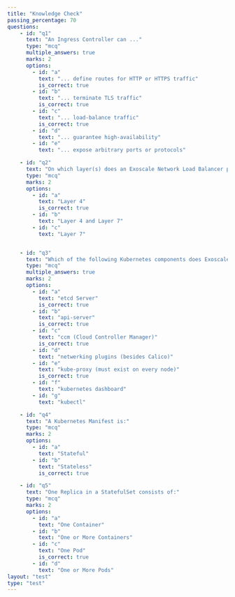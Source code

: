 ```yaml
---
title: "Knowledge Check"
passing_percentage: 70
questions:
    - id: "q1"
      text: "An Ingress Controller can ..."
      type: "mcq"
      multiple_answers: true
      marks: 2
      options:
        - id: "a"
          text: "... define routes for HTTP or HTTPS traffic"
          is_correct: true
        - id: "b"
          text: "... terminate TLS traffic"
          is_correct: true
        - id: "c"
          text: "... load-balance traffic"
          is_correct: true
        - id: "d"
          text: "... guarantee high-availability"
        - id: "e"
          text: "... expose arbitrary ports or protocols"

    - id: "q2"
      text: "On which layer(s) does an Exoscale Network Load Balancer process traffic?"
      type: "mcq"
      marks: 2
      options:
        - id: "a"
          text: "Layer 4"
          is_correct: true
        - id: "b"
          text: "Layer 4 and Layer 7"
        - id: "c"
          text: "Layer 7"


    - id: "q3"
      text: "Which of the following Kubernetes components does Exoscale SKS manage or at least deploy?"
      type: "mcq"
      multiple_answers: true
      marks: 2
      options:
        - id: "a"
          text: "etcd Server"
          is_correct: true
        - id: "b"
          text: "api-server"
          is_correct: true
        - id: "c"
          text: "ccm (Cloud Controller Manager)"
          is_correct: true
        - id: "d"
          text: "netwerking plugins (besides Calico)"
        - id: "e"
          text: "kube-proxy (must exist on every node)"
          is_correct: true
        - id: "f"
          text: "kubernetes dashboard"
        - id: "g"
          text: "kubectl"

    - id: "q4"
      text: "A Kubernetes Manifest is:"
      type: "mcq"
      marks: 2
      options:
        - id: "a"
          text: "Stateful"
        - id: "b"
          text: "Stateless"
          is_correct: true

    - id: "q5"
      text: "One Replica in a StatefulSet consists of:"
      type: "mcq"
      marks: 2
      options:
        - id: "a"
          text: "One Container"
        - id: "b"
          text: "One or More Containers"
        - id: "c"
          text: "One Pod"
          is_correct: true
        - id: "d"
          text: "One or More Pods"
layout: "test"
type: "test"
---
```

